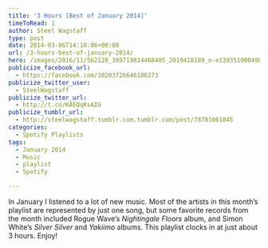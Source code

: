 ```yaml
---
title: '3 Hours [Best of January 2014]'
timeToRead: 1 
author: Steel Wagstaff
type: post
date: 2014-03-06T14:10:06+00:00
url: /3-hours-best-of-january-2014/
hero: /images/2016/11/562128_389719814468405_2019418189_n-e1393519004982.jpg
publicize_facebook_url:
  - https://facebook.com/10203726646186273
publicize_twitter_user:
  - SteelWagstaff
publicize_twitter_url:
  - http://t.co/KAEQqKsAIG
publicize_tumblr_url:
  - http://steelwagstaff.tumblr.com.tumblr.com/post/78781061045
categories:
  - Spotify Playlists
tags:
  - January 2014
  - Music
  - playlist
  - Spotify

---
```

In January I listened to a lot of new music. Most of the artists in this month&#8217;s playlist are represented by just one song, but some favorite records from the month included Rogue Wave&#8217;s _Nightingale Floors_ album, and Simon White&#8217;s _Silver Silver_ and _Yakiimo_ albums. This playlist clocks in at just about 3 hours. Enjoy!